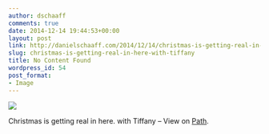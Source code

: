 ```yaml
---
author: dschaaff
comments: true
date: 2014-12-14 19:44:53+00:00
layout: post
link: http://danielschaaff.com/2014/12/14/christmas-is-getting-real-in-here-with-tiffany/
slug: christmas-is-getting-real-in-here-with-tiffany
title: No Content Found
wordpress_id: 54
post_format:
- Image
---
```


![](https://danielschaaff.files.wordpress.com/2014/12/tumblr_ngl86uy7gu1qcnv82o1_1280.jpg)

Christmas is getting real in here. with Tiffany – View on [Path](https://path.com/p/qXp0).
